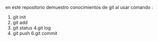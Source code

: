 en este repositorio demuestro conocimientos de git al usar comando :
1. git init
2. git add 
3. git status
4.git log 
5. git push 
6.git commit 
